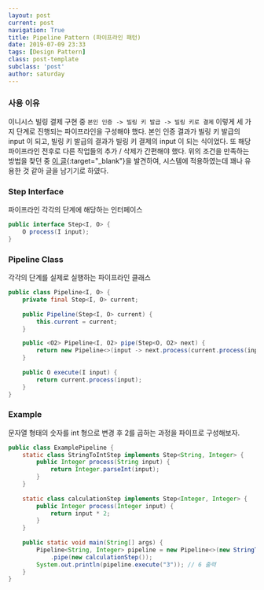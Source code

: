 ```yaml
---
layout: post
current: post
navigation: True
title: Pipeline Pattern (파이프라인 패턴)
date: 2019-07-09 23:33
tags: [Design Pattern]
class: post-template
subclass: 'post'
author: saturday
---
```


### 사용 이유
이니시스 빌링 결제 구현 중 `본인 인증 -> 빌링 키 발급 -> 빌링 키로 결제`
이렇게 세 가지 단계로 진행되는 파이프라인을 구성해야 했다.
본인 인증 결과가 빌링 키 발급의 input 이 되고, 빌링 키 발급의 결과가 빌링 키 결제의 input 이 되는 식이었다.
또 해당 파이프라인 전후로 다른 작업들의 추가 / 삭제가 간편해야 했다. 위의 조건을 만족하는 방법을 찾던 중
[이 글](https://medium.com/@deepakbapat/the-pipeline-design-pattern-in-java-831d9ce2fe21){:target="_blank"}을
발견하여, 시스템에 적용하였는데 꽤나 유용한 것 같아 글을 남기기로 하였다.

### Step Interface
파이프라인 각각의 단계에 해당하는 인터페이스

```java
public interface Step<I, O> {
    O process(I input);
}
```

### Pipeline Class
각각의 단계를 실제로 실행하는 파이프라인 클래스

```java
public class Pipeline<I, O> {
    private final Step<I, O> current;
    
    public Pipeline(Step<I, O> current) {
        this.current = current;
    }

    public <O2> Pipeline<I, O2> pipe(Step<O, O2> next) {
        return new Pipeline<>(input -> next.process(current.process(input)));
    }
    
    public O execute(I input) {
        return current.process(input);
    }
}
```

### Example
문자열 형태의 숫자를 int 형으로 변경 후 2를 곱하는 과정을 파이프로 구성해보자.

```java
public class ExamplePipeline {
    static class StringToIntStep implements Step<String, Integer> {
        public Integer process(String input) {
            return Integer.parseInt(input);
        }
    }
    
    static class calculationStep implements Step<Integer, Integer> {
        public Integer process(Integer input) {
            return input * 2;   
        }
    }
    
    public static void main(String[] args) {
        Pipeline<String, Integer> pipeline = new Pipeline<>(new StringToIntStep())
            .pipe(new calculationStep());
        System.out.println(pipeline.execute("3")); // 6 출력
    }
}
```